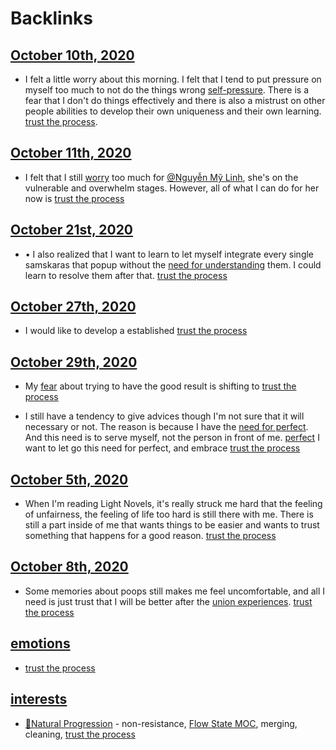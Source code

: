 
# Backlinks
## [October 10th, 2020](<October 10th, 2020.md>)
- I felt a little worry about this morning. I felt that I tend to put pressure on myself too much to not do the things wrong [self-pressure](<self-pressure.md>). There is a fear that I don't do things effectively and there is also a mistrust on other people abilities to develop their own uniqueness and their own learning. [trust the process](<trust the process.md>).

## [October 11th, 2020](<October 11th, 2020.md>)
- I felt that I still [worry](<worry.md>) too much for [@Nguyễn Mỹ Linh](<@Nguyễn Mỹ Linh.md>), she's on the vulnerable and overwhelm stages. However, all of what I can do for her now is [trust the process](<trust the process.md>)

## [October 21st, 2020](<October 21st, 2020.md>)
- •	I also realized that I want to learn to let myself integrate every single samskaras that popup without the [need for understanding](<need for understanding.md>) them. I could learn to resolve them after that. [trust the process](<trust the process.md>)

## [October 27th, 2020](<October 27th, 2020.md>)
- I would like to develop a established [trust the process](<trust the process.md>)

## [October 29th, 2020](<October 29th, 2020.md>)
- My [fear](<fear.md>) about trying to have the good result is shifting to [trust the process](<trust the process.md>)

- I still have a tendency to give advices though I'm not sure that it will necessary or not. The reason is because I have the [need for perfect](<need for perfect.md>). And this need is to serve myself, not the person in front of me. [perfect](<perfect.md>) I want to let go this need for perfect, and embrace [trust the process](<trust the process.md>)

## [October 5th, 2020](<October 5th, 2020.md>)
- When I'm reading Light Novels, it's really struck me hard that the feeling of unfairness, the feeling of life too hard is still there with me. There is still a part inside of me that wants things to be easier and wants to trust something that happens for a good reason.  [trust the process](<trust the process.md>)

## [October 8th, 2020](<October 8th, 2020.md>)
- Some memories about poops still makes me feel uncomfortable, and all I need is just trust that I will be better after the [union experiences](<union experiences.md>). [trust the process](<trust the process.md>)

## [emotions](<emotions.md>)
- [trust the process](<trust the process.md>)

## [interests](<interests.md>)
- [🌱Natural Progression](<🌱Natural Progression.md>)  - non-resistance, [Flow State MOC](<Flow State MOC.md>), merging, cleaning, [trust the process](<trust the process.md>)

